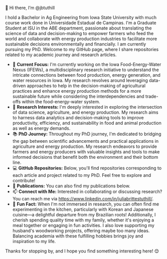 👋 Hi there, I’m @jbtuthill

I hold a Bachelor in Ag Engineering from Iowa State University with much course work done in Universidade Estadual de Campinas. I'm a Graduate Student at ISU in the ABE department, passionate about translating the science of data and decision-making to empower farmers who feed the world and collaborate with energy production industries to facilitate more sustainable decisions environmentally and financially. I am currently pursuing my PhD. Welcome to my GitHub page, where I share repositories related to my academic journey and research articles.

- 🔭 **Current Focus:** I'm currently working on the Iowa Food-Energy-Water Nexus (IFEWs), a multidisciplinary research initiative to understand the intricate connections between food production, energy generation, and water resources in Iowa. My research revolves around leveraging data-driven approaches to help in the decision-making of agricultural practices and enhance energy production methods for a more sustainable future while considering the interdependencies and trade-offs within the food-energy-water system.
- 🌱 **Research Interests:** I'm deeply interested in exploring the intersection of data science, agriculture, and energy production. My research aims to harness data analytics and decision-making tools to improve productivity, efficiency, and sustainability in food and animal production as well as energy demands.
- 📚 **PhD Journey:** Throughout my PhD journey, I'm dedicated to bridging the gap between scientific advancements and practical applications in agriculture and energy production. My research endeavors to provide farmers and energy producers with valuable insights and tools to make informed decisions that benefit both the environment and their bottom line.
- 💻 **GitHub Repositories:** Below, you'll find repositories corresponding to each article and project related to my PhD. Feel free to explore and contribute!
- 📝 **Publications:** You can also find my publications below.
- 📫 **Connect with Me:** Interested in collaborating or discussing research? You can reach me via https://www.linkedin.com/in/juliabrittestuthill/.
- 🌟 **Fun Fact:** When I'm not immersed in research, you can often find me experimenting in the kitchen, particularly with Korean and Japanese cuisine—a delightful departure from my Brazilian roots! Additionally, I cherish spending quality time with my family, whether it's enjoying a meal together or engaging in fun activities. I also love supporting my husband's woodworking projects, offering maybe too many ideas. Balancing academia with these fulfilling hobbies brings joy and inspiration to my life.

Thanks for stopping by, and I hope you find something interesting here! 😊




<!---
jbtuthill/jbtuthill is a ✨ special ✨ repository because its `README.md` (this file) appears on your GitHub profile.
You can click the Preview link to take a look at your changes.
--->
